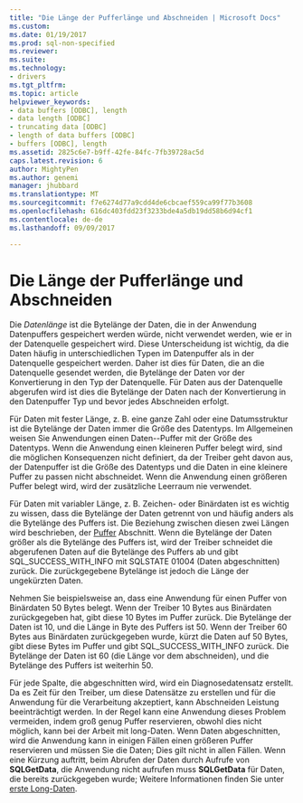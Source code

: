 ```yaml
---
title: "Die Länge der Pufferlänge und Abschneiden | Microsoft Docs"
ms.custom: 
ms.date: 01/19/2017
ms.prod: sql-non-specified
ms.reviewer: 
ms.suite: 
ms.technology:
- drivers
ms.tgt_pltfrm: 
ms.topic: article
helpviewer_keywords:
- data buffers [ODBC], length
- data length [ODBC]
- truncating data [ODBC]
- length of data buffers [ODBC]
- buffers [ODBC], length
ms.assetid: 2825c6e7-b9ff-42fe-84fc-7fb39728ac5d
caps.latest.revision: 6
author: MightyPen
ms.author: genemi
manager: jhubbard
ms.translationtype: MT
ms.sourcegitcommit: f7e6274d77a9cdd4de6cbcaef559ca99f77b3608
ms.openlocfilehash: 616dc403fdd23f3233bde4a5db19dd58b6d94cf1
ms.contentlocale: de-de
ms.lasthandoff: 09/09/2017

---
```

# <a name="data-length-buffer-length-and-truncation"></a>Die Länge der Pufferlänge und Abschneiden
Die *Datenlänge* ist die Bytelänge der Daten, die in der Anwendung Datenpuffers gespeichert werden würde, nicht verwendet werden, wie er in der Datenquelle gespeichert wird. Diese Unterscheidung ist wichtig, da die Daten häufig in unterschiedlichen Typen im Datenpuffer als in der Datenquelle gespeichert werden. Daher ist dies für Daten, die an die Datenquelle gesendet werden, die Bytelänge der Daten vor der Konvertierung in den Typ der Datenquelle. Für Daten aus der Datenquelle abgerufen wird ist dies die Bytelänge der Daten nach der Konvertierung in den Datenpuffer Typ und bevor jedes Abschneiden erfolgt.  
  
 Für Daten mit fester Länge, z. B. eine ganze Zahl oder eine Datumsstruktur ist die Bytelänge der Daten immer die Größe des Datentyps. Im Allgemeinen weisen Sie Anwendungen einen Daten--Puffer mit der Größe des Datentyps. Wenn die Anwendung einen kleineren Puffer belegt wird, sind die möglichen Konsequenzen nicht definiert, da der Treiber geht davon aus, der Datenpuffer ist die Größe des Datentyps und die Daten in eine kleinere Puffer zu passen nicht abschneidet. Wenn die Anwendung einen größeren Puffer belegt wird, wird der zusätzliche Leerraum nie verwendet.  
  
 Für Daten mit variabler Länge, z. B. Zeichen- oder Binärdaten ist es wichtig zu wissen, dass die Bytelänge der Daten getrennt von und häufig anders als die Bytelänge des Puffers ist. Die Beziehung zwischen diesen zwei Längen wird beschrieben, der [Puffer](../../../odbc/reference/develop-app/buffers.md) Abschnitt. Wenn die Bytelänge der Daten größer als die Bytelänge des Puffers ist, wird der Treiber schneidet die abgerufenen Daten auf die Bytelänge des Puffers ab und gibt SQL_SUCCESS_WITH_INFO mit SQLSTATE 01004 (Daten abgeschnitten) zurück. Die zurückgegebene Bytelänge ist jedoch die Länge der ungekürzten Daten.  
  
 Nehmen Sie beispielsweise an, dass eine Anwendung für einen Puffer von Binärdaten 50 Bytes belegt. Wenn der Treiber 10 Bytes aus Binärdaten zurückgegeben hat, gibt diese 10 Bytes im Puffer zurück. Die Bytelänge der Daten ist 10, und die Länge in Byte des Puffers ist 50. Wenn der Treiber 60 Bytes aus Binärdaten zurückgegeben wurde, kürzt die Daten auf 50 Bytes, gibt diese Bytes im Puffer und gibt SQL_SUCCESS_WITH_INFO zurück. Die Bytelänge der Daten ist 60 (die Länge vor dem abschneiden), und die Bytelänge des Puffers ist weiterhin 50.  
  
 Für jede Spalte, die abgeschnitten wird, wird ein Diagnosedatensatz erstellt. Da es Zeit für den Treiber, um diese Datensätze zu erstellen und für die Anwendung für die Verarbeitung akzeptiert, kann Abschneiden Leistung beeinträchtigt werden. In der Regel kann eine Anwendung dieses Problem vermeiden, indem groß genug Puffer reservieren, obwohl dies nicht möglich, kann bei der Arbeit mit long-Daten. Wenn Daten abgeschnitten, wird die Anwendung kann in einigen Fällen einen größeren Puffer reservieren und müssen Sie die Daten; Dies gilt nicht in allen Fällen. Wenn eine Kürzung auftritt, beim Abrufen der Daten durch Aufrufe von **SQLGetData**, die Anwendung nicht aufrufen muss **SQLGetData** für Daten, die bereits zurückgegeben wurde; Weitere Informationen finden Sie unter [erste Long-Daten](../../../odbc/reference/develop-app/getting-long-data.md).
